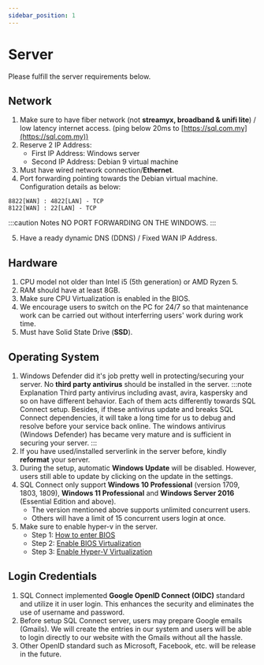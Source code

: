```yaml
---
sidebar_position: 1
---
```


# Server

Please fulfill the server requirements below.

## Network

1. Make sure to have fiber network (not **streamyx, broadband & unifi lite**) / low latency internet access. (ping below 20ms to [https://sql.com.my](https://sql.com.my))
2. Reserve 2 IP Address: 
    - First IP Address: Windows server
    - Second IP Address: Debian 9 virtual machine
3. Must have wired network connection/**Ethernet**.
4. Port forwarding pointing towards the Debian virtual machine. Configuration details as below:
```
8822[WAN] : 4822[LAN] - TCP    
8122[WAN] : 22[LAN] - TCP
```
:::caution Notes
NO PORT FORWARDING ON THE WINDOWS.
:::

5. Have a ready dynamic DNS (DDNS) / Fixed WAN IP Address.

## Hardware

1. CPU model not older than Intel i5 (5th generation) or AMD Ryzen 5.
2. RAM should have at least 8GB.
3. Make sure CPU Virtualization is enabled in the BIOS.
4. We encourage users to switch on the PC for 24/7 so that maintenance work can be carried out without interferring users' work during work time.
5. Must have Solid State Drive (**SSD**).

## Operating System

1. Windows Defender did it's job pretty well in protecting/securing your server. No **third party antivirus** should be installed in the server.
:::note Explanation
Third party antivirus including avast, avira, kaspersky and so on have different behavior. Each of them acts differently towards SQL Connect setup. Besides, if these antivirus update and breaks SQL Connect dependencies, it will take a long time for us to debug and resolve before your service back online. The windows antivirus (Windows Defender) has became very mature and is sufficient in securing your server.
:::
2. If you have used/installed serverlink in the server before, kindly **reformat** your server.
3. During the setup, automatic **Windows Update** will be disabled. However, users still able to update by clicking on the update in the settings.
4. SQL Connect only support **Windows 10 Professional** (version 1709, 1803, 1809), **Windows 11 Professional** and **Windows Server 2016** (Essential Edition and above).
    - The version mentioned above supports unlimited concurrent users.
    - Others will have a limit of 15 concurrent users login at once.
5. Make sure to enable hyper-v in the server.
	 - Step 1: [How to enter BIOS](https://www.laptopmag.com/articles/access-bios-windows-10)
	 - Step 2: [Enable BIOS Virtualization](https://us.informatiweb.net/tutorials/it/bios/enable-virtualization-intel-vt-x-amd-v--3.html)
	 - Step 3: [Enable Hyper-V Virtualization](https://docs.microsoft.com/en-us/virtualization/hyper-v-on-windows/quick-start/enable-hyper-v)


## Login Credentials
1. SQL Connect implemented **Google OpenID Connect (OIDC)** standard and utilize it in user login. This enhances the security and eliminates the use of username and password.
2. Before setup SQL Connect server, users may prepare Google emails (Gmails). We will create the entries in our system and users will be able to login directly to our website with the Gmails without all the hassle.
3. Other OpenID standard such as Microsoft, Facebook, etc. will be release in the future.